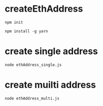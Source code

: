 # createEthAddress

`npm init`

`npm install -g yarn`

# create single address
`node ethAddress_single.js`

# create muilti address
`node ethAddress_multi.js`
